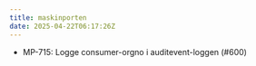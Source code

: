 ```yaml
---
title: maskinporten
date: 2025-04-22T06:17:26Z
---
```

- MP-715: Logge consumer-orgno i auditevent-loggen (#600)

